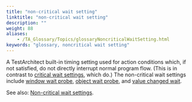 ```yaml
--- 
title: "non-critical wait setting"
linktitle: "non-critical wait setting"
description: ""
weight: 88
aliases: 
    - /TA_Glossary/Topics/glossaryNoncriticalWaitSetting.html
keywords: "glossary, noncritical wait setting"
---
```


A TestArchitect built-in timing setting used for action conditions which, if not satisfied, do not directly interrupt normal program flow. \(This is in contrast to [critical wait settings](/TA_Glossary/Topics/glossaryCriticalWaitSetting.html), which do.\) The non-critical wait settings include [window wait probe](/TA_Automation/Topics/bis_window_wait_probe.html), [object wait probe](/TA_Automation/Topics/bis_object_wait_probe.html), and [value changed wait](/TA_Automation/Topics/bis_value_changed_wait.html).

See also: [Non-critical wait settings](/TA_Automation/Topics/timing_noncritical_wait_settings.html).

